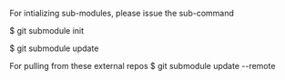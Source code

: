 For intializing sub-modules, please issue the sub-command

$ git submodule init

$ git submodule update

For pulling from these external repos
$ git submodule update --remote
